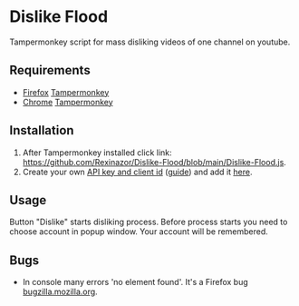 # Dislike Flood
Tampermonkey script for mass disliking videos of one channel on youtube.

## Requirements
* [Firefox](https://www.mozilla.org/firefox/new/) [Tampermonkey](https://addons.mozilla.org/en-US/firefox/addon/tampermonkey/)
* [Chrome](https://www.google.com/chrome/) [Tampermonkey](https://chrome.google.com/webstore/detail/tampermonkey/dhdgffkkebhmkfjojejmpbldmpobfkfo?hl=en)

## Installation
1. After Tampermonkey installed click link: https://github.com/Rexinazor/Dislike-Flood/blob/main/Dislike-Flood.js.
2. Create your own [API key and client id](https://console.cloud.google.com/apis/dashboard) ([guide](https://github.com/1v/dislike-truck/wiki)) and add it [here](https://github.com/Rexinazor/Dislike-Flood/blob/bf9cd71f73258f2c0174e2f9e24d19e5b0aa0226/Dislike-Flood.js#L20).

## Usage

Button "Dislike" starts disliking process. Before process starts you need to choose account in popup window. Your account will be remembered.

<!--- Button "Register" force account choose (you have 15 seconds to choose, otherwise you need to click button again).

You need google account (not youtube account) to get your account remembered. -->

## Bugs

* In console many errors 'no element found'. It's a Firefox bug [bugzilla.mozilla.org](https://bugzilla.mozilla.org/show_bug.cgi?id=884693).
